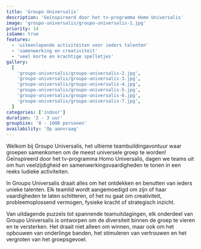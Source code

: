 ```yaml
---
title: 'Groupo Universalis'
description: 'Geïnspireerd door het tv-programma Homo Universalis'
image: 'groupo-universalis/groupo-universalis-1.jpg'
priority: 14
isGame: true
features:
  - 'uiteenlopende activiteiten voor ieders talenten'
  - 'samenwerking en creativiteit'
  - 'veel korte en krachtige spelletjes'
gallery:
  [
    'groupo-universalis/groupo-universalis-2.jpg',
    'groupo-universalis/groupo-universalis-3.jpg',
    'groupo-universalis/groupo-universalis-4.jpg',
    'groupo-universalis/groupo-universalis-5.jpg',
    'groupo-universalis/groupo-universalis-6.jpg',
    'groupo-universalis/groupo-universalis-7.jpg',
  ]
categories: ['indoor']
duration: '2 - 3 uur'
groupSize: '8 - 1000 personen'
availability: 'Op aanvraag'
---
```


Welkom bij Groupo Universalis, het ultieme teambuildingavontuur waar groepen samenkomen om de meest universele groep te worden! Geïnspireerd door het tv-programma Homo Universalis, dagen we teams uit om hun veelzijdigheid en samenwerkingsvaardigheden te tonen in een reeks ludieke activiteiten.

In Groupo Universalis draait alles om het ontdekken en benutten van ieders unieke talenten. Elk teamlid wordt aangemoedigd om zijn of haar vaardigheden te laten schitteren, of het nu gaat om creativiteit, probleemoplossend vermogen, fysieke kracht of strategisch inzicht.

Van uitdagende puzzels tot spannende teamuitdagingen, elk onderdeel van Groupo Universalis is ontworpen om de diversiteit binnen de groep te vieren en te versterken. Het draait niet alleen om winnen, maar ook om het opbouwen van onderlinge banden, het stimuleren van vertrouwen en het vergroten van het groepsgevoel.
